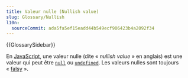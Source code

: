 ```yaml
---
title: Valeur nulle (Nullish value)
slug: Glossary/Nullish
l10n:
  sourceCommit: ada5fa5ef15eadd44b549ecf906423b4a2092f34
---
```


{{GlossarySidebar}}

En [JavaScript](/fr/docs/Glossary/JavaScript), une valeur nulle (dite «&nbsp;<i lang="en">nullish value</i>&nbsp;» en anglais) est une valeur qui peut être [`null`](/fr/docs/Web/JavaScript/Reference/Operators/null) ou [`undefined`](/fr/docs/Web/JavaScript/Reference/Global_Objects/undefined). Les valeurs nulles sont toujours «&nbsp;[falsy](/fr/docs/Glossary/Falsy)&nbsp;».
